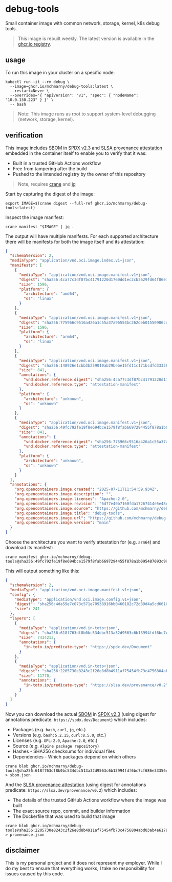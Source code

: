 # debug-tools

Small container image with common network, storage, kernel, k8s debug tools.

> This image is rebuilt weekly. The latest version is available in the [ghcr.io registry](https://github.com/users/mchmarny/packages/container/debug-tools/457818382?tag=latest). 

## usage 

To run this image in your cluster on a specific node:

```shell
kubectl run -it --rm debug \
  --image=ghcr.io/mchmarny/debug-tools:latest \
  --restart=Never \
  --overrides='{ "apiVersion": "v1", "spec": { "nodeName": "10.0.130.223" } }' \
  -- bash
```

> Note: This image runs as root to support system-level debugging (network, storage, kernel).

## verification

This image includes [SBOM](https://www.cisa.gov/sbom) in [SPDX v2.3](https://spdx.github.io/spdx-spec/v2.3/) and [SLSA provenance attestation](https://slsa.dev/spec/v1.0/provenance) embedded in the container itself to enable you to verify that it was:

* Built in a trusted GitHub Actions workflow
* Free from tampering after the build
* Pushed to the intended registry by the owner of this repository

> Note, requires [crane](https://github.com/google/go-containerregistry/tree/main/cmd/crane) and [jq](https://jqlang.github.io/jq/)

Start by capturing the digest of the image: 

```shell
export IMAGE=$(crane digest --full-ref ghcr.io/mchmarny/debug-tools:latest)
```

Inspect the image manifest:

```shell
crane manifest "$IMAGE" | jq .
```

The output will have multiple manifests. For each supported architecture there will be manifests for both the image itself and its attestation:

```json
{
  "schemaVersion": 2,
  "mediaType": "application/vnd.oci.image.index.v1+json",
  "manifests": [
    {
      "mediaType": "application/vnd.oci.image.manifest.v1+json",
      "digest": "sha256:4ca77c3df87bc41791220d1760dd1ec2cb3629fd64f86e16d98223dde5bd7b88",
      "size": 1596,
      "platform": {
        "architecture": "amd64",
        "os": "linux"
      }
    },
    {
      "mediaType": "application/vnd.oci.image.manifest.v1+json",
      "digest": "sha256:775966c9516a426a1c55a37a96554bc262deb01550986cd11cde3c2bd5e432a0",
      "size": 1596,
      "platform": {
        "architecture": "arm64",
        "os": "linux"
      }
    },
    {
      "mediaType": "application/vnd.oci.image.manifest.v1+json",
      "digest": "sha256:148926e1cbb3b259010ab29bebe15fd11c171bcdfd33336fcb76d87dafb42a31",
      "size": 841,
      "annotations": {
        "vnd.docker.reference.digest": "sha256:4ca77c3df87bc41791220d1760dd1ec2cb3629fd64f86e16d98223dde5bd7b88",
        "vnd.docker.reference.type": "attestation-manifest"
      },
      "platform": {
        "architecture": "unknown",
        "os": "unknown"
      }
    },
    {
      "mediaType": "application/vnd.oci.image.manifest.v1+json",
      "digest": "sha256:49fc792fe19f8e694bce1579f8fab6697294455f878a1b095487093c99b3884c",
      "size": 841,
      "annotations": {
        "vnd.docker.reference.digest": "sha256:775966c9516a426a1c55a37a96554bc262deb01550986cd11cde3c2bd5e432a0",
        "vnd.docker.reference.type": "attestation-manifest"
      },
      "platform": {
        "architecture": "unknown",
        "os": "unknown"
      }
    }
  ],
  "annotations": {
    "org.opencontainers.image.created": "2025-07-11T11:54:59.934Z",
    "org.opencontainers.image.description": "",
    "org.opencontainers.image.licenses": "Apache-2.0",
    "org.opencontainers.image.revision": "6d77e40b7160fda17267414e5e48cdbd32de9a0e",
    "org.opencontainers.image.source": "https://github.com/mchmarny/debug-tools",
    "org.opencontainers.image.title": "debug-tools",
    "org.opencontainers.image.url": "https://github.com/mchmarny/debug-tools",
    "org.opencontainers.image.version": "main"
  }
}
```

Choose the architecture you want to verify attestation for (e.g. `arm64`) and download its manifest:

```shell
crane manifest ghcr.io/mchmarny/debug-tools@sha256:49fc792fe19f8e694bce1579f8fab6697294455f878a1b095487093c99b3884c
```

This will output something like this: 

```json
{
  "schemaVersion": 2,
  "mediaType": "application/vnd.oci.image.manifest.v1+json",
  "config": {
    "mediaType": "application/vnd.oci.image.config.v1+json",
    "digest": "sha256:4da59e7c073c571e70938916bb0460182c72d39d4a5cd6610cf396e2bd48d802",
    "size": 241
  },
  "layers": [
    {
      "mediaType": "application/vnd.in-toto+json",
      "digest": "sha256:618f763df8b0bc534dbc513a32d9563c6b13994fdf6bc7cf686e33356c1b06f6",
      "size": 7434213,
      "annotations": {
        "in-toto.io/predicate-type": "https://spdx.dev/Document"
      }
    },
    {
      "mediaType": "application/vnd.in-toto+json",
      "digest": "sha256:2205730e8243c2f26e8d8b4911af75454fb73c4756804abd03ab4e6178ddaf8e",
      "size": 11770,
      "annotations": {
        "in-toto.io/predicate-type": "https://slsa.dev/provenance/v0.2"
      }
    }
  ]
}
```

Now you can download the actual [SBOM](https://www.cisa.gov/sbom) in [SPDX v2.3](https://spdx.github.io/spdx-spec/v2.3/) (using digest for annotations predicate: `https://spdx.dev/Document`) which includes:

* Packages (e.g. `bash`, `curl`, `jq`, etc.)
* Versions (e.g. `bash:5.2.15`, `curl:8.5.0`, etc.)
* Licenses (e.g. `GPL-2.0`, `Apache-2.0`, etc.)
* Source (e.g. `Alpine package repository`)
* Hashes - SHA256 checksums for individual files
* Dependencies - Which packages depend on which others

```shell
crane blob ghcr.io/mchmarny/debug-tools@sha256:618f763df8b0bc534dbc513a32d9563c6b13994fdf6bc7cf686e33356c1b06f6 > sbom.json
```

And the [SLSA provenance attestation](https://slsa.dev/spec/v1.0/provenance) (using digest for annotations predicate: `https://slsa.dev/provenance/v0.2`) which includes:

* The details of the trusted GitHub Actions workflow where the image was built
* The exact source repo, commit, and builder information
* The Dockerfile that was used to build that image

```shell
crane blob ghcr.io/mchmarny/debug-tools@sha256:2205730e8243c2f26e8d8b4911af75454fb73c4756804abd03ab4e6178ddaf8e > provenance.json
```

## disclaimer

This is my personal project and it does not represent my employer. While I do my best to ensure that everything works, I take no responsibility for issues caused by this code.